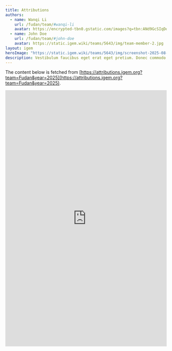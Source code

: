 ```yaml
---
title: Attributions
authors:
  - name: Wanqi Li
    url: /fudan/team/#wanqi-li
    avatar: https://encrypted-tbn0.gstatic.com/images?q=tbn:ANd9GcSIqDqIqdyQxnYeRa-L5muAwwUNb_iGAzNVTw&s
  - name: John Doe
    url: /fudan/team/#john-doe
    avatar: https://static.igem.wiki/teams/5643/img/team-member-2.jpg
layout: igem
heroImage: "https://static.igem.wiki/teams/5643/img/screenshot-2025-08-06-at-21-23-43.webp"
description: Vestibulum faucibus eget erat eget pretium. Donec commodo convallis ligula, eget suscipit orci.
---
```


The content below is fetched from [https://attributions.igem.org?team=Fudan&year=2025](https://attributions.igem.org?team=Fudan&year=2025).

<iframe style="border:0;width:100%;height:800px !important;"
        width="100%" height="800px"
        src="https://teams.igem.org/wiki/5643/attributions"></iframe>
